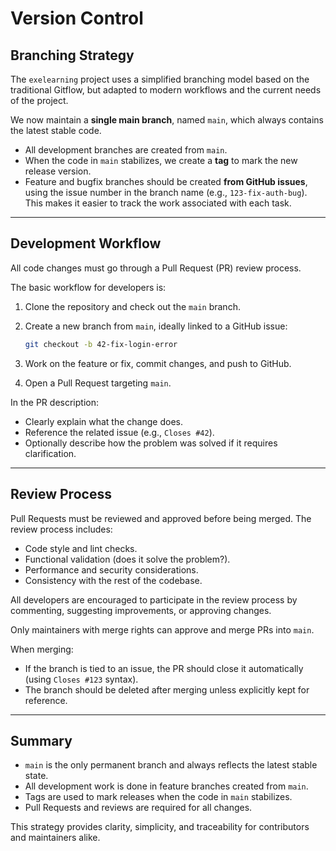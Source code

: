 # Version Control

## Branching Strategy

The `exelearning` project uses a simplified branching model based on the traditional Gitflow, but adapted to modern workflows and the current needs of the project.

We now maintain a **single main branch**, named `main`, which always contains the latest stable code.

* All development branches are created from `main`.
* When the code in `main` stabilizes, we create a **tag** to mark the new release version.
* Feature and bugfix branches should be created **from GitHub issues**, using the issue number in the branch name (e.g., `123-fix-auth-bug`). This makes it easier to track the work associated with each task.

---

## Development Workflow

All code changes must go through a Pull Request (PR) review process.

The basic workflow for developers is:

1. Clone the repository and check out the `main` branch.
2. Create a new branch from `main`, ideally linked to a GitHub issue:

   ```bash
   git checkout -b 42-fix-login-error
   ```
3. Work on the feature or fix, commit changes, and push to GitHub.
4. Open a Pull Request targeting `main`.

In the PR description:

* Clearly explain what the change does.
* Reference the related issue (e.g., `Closes #42`).
* Optionally describe how the problem was solved if it requires clarification.

---

## Review Process

Pull Requests must be reviewed and approved before being merged. The review process includes:

* Code style and lint checks.
* Functional validation (does it solve the problem?).
* Performance and security considerations.
* Consistency with the rest of the codebase.

All developers are encouraged to participate in the review process by commenting, suggesting improvements, or approving changes.

Only maintainers with merge rights can approve and merge PRs into `main`.

When merging:

* If the branch is tied to an issue, the PR should close it automatically (using `Closes #123` syntax).
* The branch should be deleted after merging unless explicitly kept for reference.

---

## Summary

* `main` is the only permanent branch and always reflects the latest stable state.
* All development work is done in feature branches created from `main`.
* Tags are used to mark releases when the code in `main` stabilizes.
* Pull Requests and reviews are required for all changes.

This strategy provides clarity, simplicity, and traceability for contributors and maintainers alike.

